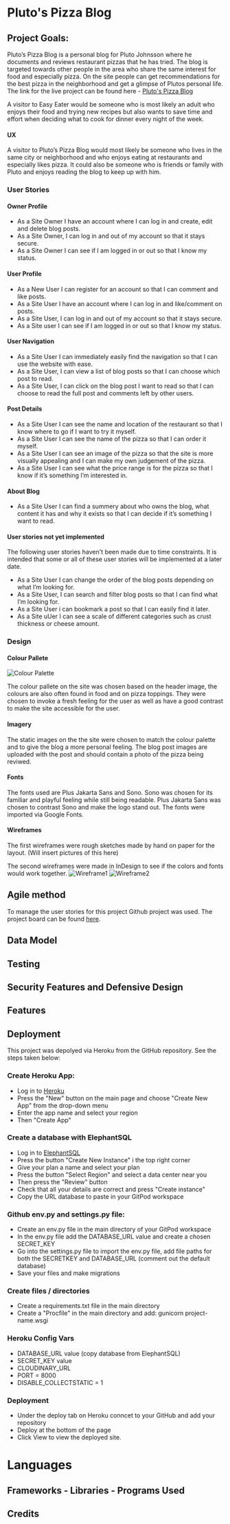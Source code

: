 # Pluto's Pizza Blog 

## Project Goals:

Pluto’s Pizza Blog is a personal blog for Pluto Johnsson where he documents and reviews restaurant pizzas that he has tried. The blog is targeted towards other people in the area who share the same interest for food and especially pizza. On the site people can get recommendations for the best pizza in the neighborhood and get a glimpse of Plutos personal life. The link for the live project can be found here - [Pluto's Pizza Blog](https://plutospizza.herokuapp.com/)

A visitor to Easy Eater would be someone who is most likely an adult who enjoys their food and trying new recipes but also wants to save time and effort when deciding what to cook for dinner every night of the week.

#### UX
A visitor to Pluto’s Pizza Blog would most likely be someone who lives in the same city or neighborhood and who enjoys eating at restaurants and especially likes pizza. It could also be someone who is friends or family with Pluto and enjoys reading the blog to keep up with him.

### User Stories

#### Owner Profile
- As a Site Owner I have an account where I can log in and create, edit and delete blog posts.
- As a Site Owner, I can log in and out of my account so that it stays secure.
- As a Site Owner I can see if I am logged in or out so that I know my status.

#### User Profile
- As a New User I can register for an account so that I can comment and like posts.
- As a Site User I have an account where I can log in and like/comment on posts.
- As a Site User, I can log in and out of my account so that it stays secure.
- As a Site user I can see if I am logged in or out so that I know my status.

#### User Navigation
- As a Site User I can immediately easily find the navigation so that I can use the website with ease.
- As a Site User, I can view a list of blog posts so that I can choose which post to read.
- As a Site User, I can click on the blog post I want to read so that I can choose to read the full post and comments left by other users.

#### Post Details
- As a Site User I can see the name and location of the restaurant so that I know where to go if I want to try it myself.
- As a Site User I can see the name of the pizza so that I can order it myself.
- As a Site User I can see an image of the pizza so that the site is more visually appealing and I can make my own judgement of the pizza.
- As a Site User I can see what the price range is for the pizza so that I know if it’s something I’m interested in.

#### About Blog
- As a Site User I can find a summery about who owns the blog, what content it has and why it exists so that I can decide if it’s something I want to read.

#### User stories not yet implemented

The following user stories haven't been made due to time constraints. It is intended that some or all of these user stories will be implemented at a later date. 

- As a Site User I can change the order of the blog posts depending on what I’m looking for.
- As a Site User, I can search and filter blog posts so that I can find what I’m looking for.
- As a Site User i can bookmark a post so that I can easily find it later.
- As a Site uUer I can see a scale of different categories such as crust thickness or cheese amount.

### Design

#### Colour Pallete

![Colour Palette](media/images/colors.png)

The colour pallete on the site was chosen based on the header image, the colours are also often found in food and on pizza
toppings. They were chosen to invoke a fresh feeling for the user as well as have a good contrast to make the site accessible for the user.

#### Imagery
The static images on the the site were chosen to match the colour palette and to give the blog a more personal feeling. The blog post
images are uploaded with the post and should contain a photo of the pizza being reviwed.

#### Fonts
The fonts used are Plus Jakarta Sans and Sono. Sono was chosen for its familiar and playful feeling while still being readable. Plus Jakarta Sans was chosen to contrast Sono and make the logo stand out. The fonts were imported via Google Fonts.

#### Wireframes
The first wireframes were rough sketches made by hand on paper for the layout. (Will insert pictures of this here)

The second wireframes were made in InDesign to see if the colors and fonts would work together. 
![Wireframe1](media/images/wireframe1.png)
![Wireframe2](media/images/wireframe2.png)


## Agile method

To manage the user stories for this project Github project was used. The project board can be found [here](https://github.com/users/lisalindqvist95/projects/3/views/1).


## Data Model

## Testing

## Security Features and Defensive Design

## Features

## Deployment 

This project was depolyed via Heroku from the GitHub repository. See the steps taken below:

### Create Heroku App:
- Log in to [Heroku](https://dashboard.heroku.com/apps)
- Press the "New" button on the main page and choose "Create New App" from the drop-down menu
- Enter the app name and select your region
- Then "Create App"

### Create a database with ElephantSQL
- Log in to [ElephantSQL](https://www.elephantsql.com/)
- Press the button "Create New Instance" i the top right corner
- Give your plan a name and select your plan 
- Press the button "Select Region" and select a data center near you
- Then press the "Review" button
- Check that all your details are correct and press "Create instance"
- Copy the URL database to paste in your GitPod workspace


### Github env.py and settings.py file:
- Create an env.py file in the main directory of your GitPod workspace
- In the env.py file add the DATABASE_URL value and create a chosen SECRET_KEY 
- Go into the settings.py file to import the env.py file, add file paths for both the SECRETKEY and DATABASE_URL (comment out the default database)
- Save your files and make migrations

### Create files / directories
- Create a requirements.txt file in the main directory
- Create a "Procfile" in the main directory and add: gunicorn project-name.wsgi

### Heroku Config Vars
- DATABASE_URL value (copy database from ElephantSQL)
- SECRET_KEY value 
- CLOUDINARY_URL
- PORT = 8000
- DISABLE_COLLECTSTATIC = 1

### Deployment
- Under the deploy tab on Heroku conncet to your GitHub and add your repository
- Deploy at the bottom of the page 
- Click View to view the deployed site.

# Languages

## Frameworks - Libraries - Programs Used

## Credits
